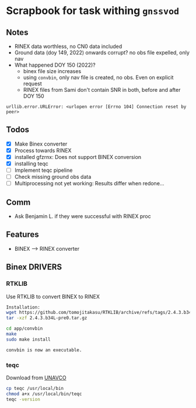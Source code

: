 # Scrapbook for task withing `gnssvod`

## Notes

- RINEX data worthless, no CN0 data included
- Ground data (doy 149, 2022) onwards corrupt? no obs file expelled, only nav
- What happened DOY 150 (2022)?
  - binex file size increases
  - using `convbin`, only nav file is created, no obs. Even on explicit request
  - RINEX files from Sami don't contain SNR in both, before and after DOY 150 

`urllib.error.URLError: <urlopen error [Errno 104] Connection reset by peer>`
## Todos

- [x] Make Binex converter
- [x] Process towards RINEX
- [x] installed gfzrnx: Does not support BINEX conversion
- [x] installing teqc
- [ ] Implement teqc pipeline
- [ ] Check missing ground obs data
- [ ] Multiprocessing not yet working: Results differ when redone...

## Comm
- Ask Benjamin L. if they were successful with RINEX proc

## Features
- BINEX –> RINEX converter

## Binex DRIVERS

### RTKLIB

Use RTKLIB to convert BINEX to RINEX

```bash
Installation:
wget https://github.com/tomojitakasu/RTKLIB/archive/refs/tags/2.4.3.b34L-pre0.tar.gz
tar -xzf 2.4.3.b34L-pre0.tar.gz

cd app/convbin
make
sudo make install

convbin is now an executable.
```

### teqc

Download from [UNAVCO](https://www.unavco.org/software/data-processing/teqc/teqc.html)

```bash
cp teqc /usr/local/bin
chmod a+x /usr/local/bin/teqc
teqc -version
```

